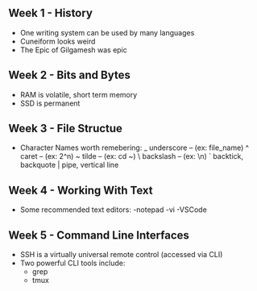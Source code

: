 ## Week 1 - History
- One writing system can be used by many languages
- Cuneiform looks weird
- The Epic of Gilgamesh was epic
## Week 2 - Bits and Bytes
- RAM is volatile, short term memory
- SSD is permanent
## Week 3 - File Structue
- Character Names worth remebering:
  _ underscore – (ex: file_name)
  ^ caret – (ex: 2^n)
  ~ tilde – (ex: cd ~)
  \ backslash – (ex: \n)
  ` backtick, backquote
  | pipe, vertical line
## Week 4 - Working With Text
- Some recommended text editors:
  -notepad
  -vi
  -VSCode
## Week 5 - Command Line Interfaces
- SSH is a virtually universal remote control (accessed via CLI)
- Two powerful CLI tools include:
  - grep
  - tmux
